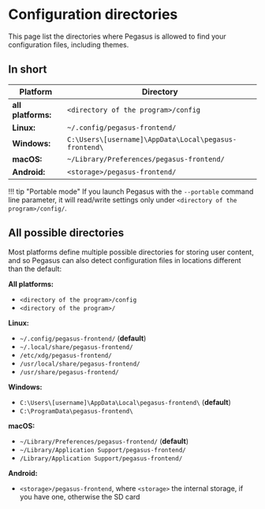 # Configuration directories

This page list the directories where Pegasus is allowed to find your configuration files, including themes.

## In short

Platform | Directory
---------|----------
**all platforms:** | `<directory of the program>/config`
**Linux:** | `~/.config/pegasus-frontend/`
**Windows:** | `C:\Users\[username]\AppData\Local\pegasus-frontend\`
**macOS:** | `~/Library/Preferences/pegasus-frontend/`
**Android:** | `<storage>/pegasus-frontend/`

!!! tip "Portable mode"
    If you launch Pegasus with the `--portable` command line parameter, it will read/write settings only under `<directory of the program>/config/`.

## All possible directories

Most platforms define multiple possible directories for storing user content, and so Pegasus can also detect configuration files in locations different than the default:

**All platforms:**

- `<directory of the program>/config`
- `<directory of the program>/`

**Linux:**

- `~/.config/pegasus-frontend/` (**default**)
- `~/.local/share/pegasus-frontend/`
- `/etc/xdg/pegasus-frontend/`
- `/usr/local/share/pegasus-frontend/`
- `/usr/share/pegasus-frontend/`

**Windows:**

- `C:\Users\[username]\AppData\Local\pegasus-frontend\` (**default**)
- `C:\ProgramData\pegasus-frontend\`

**macOS:**

- `~/Library/Preferences/pegasus-frontend/` (**default**)
- `~/Library/Application Support/pegasus-frontend/`
- `/Library/Application Support/pegasus-frontend/`

**Android:**

- `<storage>/pegasus-frontend`, where `<storage>` the internal storage, if you have one, otherwise the SD card
